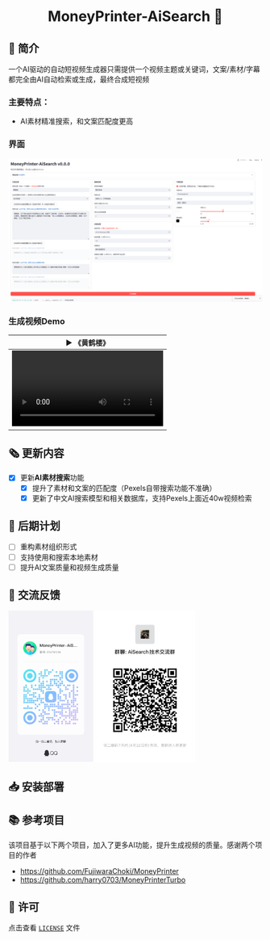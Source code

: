 <div align="center">
<h1 align="center">MoneyPrinter-AiSearch 💸</h1>
</div>
  
## 👋 简介
一个AI驱动的自动短视频生成器只需提供一个视频主题或关键词，文案/素材/字幕都完全由AI自动检索或生成，最终合成短视频
<br>
### 主要特点：
- AI素材精准搜索，和文案匹配度更高
### 界面
![](assests/界面.png)
### 生成视频Demo
<table>
<thead>
<tr>
<th align="center"><g-emoji class="g-emoji" alias="arrow_forward">▶️</g-emoji> 《黄鹤楼》</th>
</tr>
</thead>
<tbody>
<tr>
<td align="center"><video src="https://github.com/MingxiLi/MoneyPrinter-AiSearch/assets/32333706/5bc12d4c-346d-421d-beb0-358ee372b2f8"></video></td>
</tr>
</tbody>
</table>

## 🗞️ 更新内容
- [x] 更新<b>AI素材搜索</b>功能
  - [x] 提升了素材和文案的匹配度（Pexels自带搜索功能不准确）
  - [x] 更新了中文AI搜索模型和相关数据库，支持Pexels上面近40w视频检索

## 📅 后期计划 
- [ ] 重构素材组织形式
- [ ] 支持使用和搜索本地素材
- [ ] 提升AI文案质量和视频生成质量

## 💬 交流反馈
<img src="assests/交流群.jpg" height="300"> <img src="assests/微信交流群.jpg" height="300">

## 📥 安装部署

## 📚 参考项目 
该项目基于以下两个项目，加入了更多AI功能，提升生成视频的质量。感谢两个项目的作者
- https://github.com/FujiwaraChoki/MoneyPrinter
- https://github.com/harry0703/MoneyPrinterTurbo

## 📝 许可

点击查看 [`LICENSE`](LICENSE) 文件
